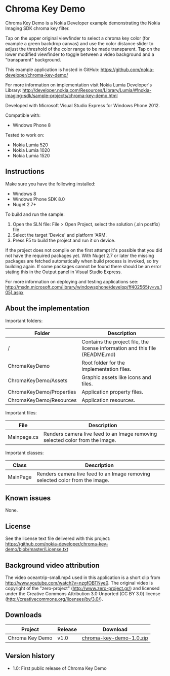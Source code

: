 Chroma Key Demo
===============

Chroma Key Demo is a Nokia Developer example demonstrating the Nokia Imaging SDK chroma key filter.

Tap on the upper original viewfinder to select a chroma key color (for example a green backdrop canvas)
and use the color distance slider to adjust the threshold of the color range to be made transparent.
Tap on the lower modified viewfinder to toggle between a video background and a "transparent" background.

This example application is hosted in GitHub:
https://github.com/nokia-developer/chroma-key-demo/

For more information on implementation visit Nokia Lumia Developer's Library:
http://developer.nokia.com/Resources/Library/Lumia/#!nokia-imaging-sdk/sample-projects/chroma-key-demo.html

Developed with Microsoft Visual Studio Express for Windows Phone 2012.

Compatible with:

 * Windows Phone 8

Tested to work on:

 * Nokia Lumia 520
 * Nokia Lumia 1020
 * Nokia Lumia 1520


Instructions
------------

Make sure you have the following installed:

* Windows 8
* Windows Phone SDK 8.0
* Nuget 2.7+

To build and run the sample:

1. Open the SLN file:
   File > Open Project, select the solution (.sln postfix) file
2. Select the target 'Device' and platform 'ARM'.
3. Press F5 to build the project and run it on device.

If the project does not compile on the first attempt it's possible that you
did not have the required packages yet. With Nuget 2.7 or later the missing
packages are fetched automatically when build process is invoked, so try
building again. If some packages cannot be found there should be an
error stating this in the Output panel in Visual Studio Express.

For more information on deploying and testing applications see:
http://msdn.microsoft.com/library/windowsphone/develop/ff402565(v=vs.105).aspx


About the implementation
------------------------

Important folders:

| Folder | Description |
| ------ | ----------- |
| / | Contains the project file, the license information and this file (README.md) |
| ChromaKeyDemo | Root folder for the implementation files.  |
| ChromaKeyDemo/Assets | Graphic assets like icons and tiles. |
| ChromaKeyDemo/Properties | Application property files. |
| ChromaKeyDemo/Resources | Application resources. |

Important files:

| File | Description |
| ---- | ----------- |
| Mainpage.cs | Renders camera live feed to an Image removing selected color from the image. |

Important classes:

| Class | Description |
| ----- | ----------- |
| MainPage | Renders camera live feed to an Image removing selected color from the image. |


Known issues
------------

None.


License
-------

See the license text file delivered with this project: https://github.com/nokia-developer/chroma-key-demo/blob/master/License.txt


Background video attribution
----------------------------

The video oceantrip-small.mp4 used in this application is a short clip from
http://www.youtube.com/watch?v=nzgfOBTNye0. The original video is copyright of the
"zero-project" (http://www.zero-project.gr/) and licensed under the Creative Commons
Attribution 3.0 Unported (CC BY 3.0) license (http://creativecommons.org/licenses/by/3.0/).


Downloads
---------

| Project | Release | Download |
| ------- | --------| -------- |
| Chroma Key Demo | v1.0 | [chroma-key-demo-1.0.zip](https://github.com/nokia-developer/chroma-key-demo/archive/v1.0.zip) |


Version history
---------------

* 1.0: First public release of Chroma Key Demo
